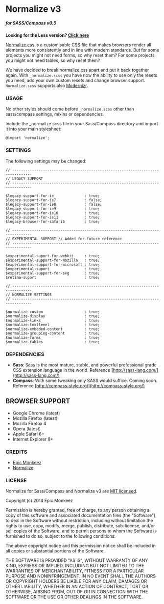 # **Normalize v3**
##### **for SASS/Compass v0.5**

**Looking for the Less version? [Click here](https://github.com/epicmonkeez/Normalize-Less)**

[Normalize.css](https://github.com/necolas/normalize.css) is a customisable CSS file that makes browsers render all elements more consistently and in line with modern standards. But for some projects you might not need forms, so why reset them? For some projects you might not need tables, so why reset them?

We have decided to break normalize.css apart and put it back together again. With `_normalize.scss` you have now the ability to use only the resets you need, add your own custom resets and change browser support. `Normalize.scss` supports also [Modernizr](http://modernizr.com/).

### **USAGE**

No other styles should come before `_normalize.scss` other than sass/compass settings, mixins or dependencies.

Include the _normalize.scss file in your Sass/Compass directory and import it into your main stylesheet:

`@import 'normalize';`

### **SETTINGS**

The following settings may be changed:
```
// -------------------------------------------------------------------------------
// LEGACY SUPPORT
// -------------------------------------------------------------------------------

$legacy-support-for-ie              : true;
$legacy-support-for-ie7             : false;
$legacy-support-for-ie8             : false;
$legacy-support-for-ie9             : true;
$legacy-support-for-ie10            : true;
$legacy-support-for-ie11            : true;
$legacy-browser-for-safari5         : true;

// -------------------------------------------------------------------------------
// EXPERIMENTAL SUPPORT // Added for future reference
// -------------------------------------------------------------------------------

$experimental-suport-for-webkit     : true;
$experimental-support-for-mozilla   : true;
$experimental-support-for-microsoft : true;
$experimental-suport                : true;
$experimental-support-for-svg       : true;
$retina-suport                      : true;

// -------------------------------------------------------------------------------
// NORMALIZE SETTINGS
// -------------------------------------------------------------------------------

$normalize-custom                   : true;
$normalize-display                  : true;
$normalize-links                    : true;
$normalize-textlevel                : true;
$normalize-embeded-content          : true;
$normalize-grouping-content         : true;
$normalize-forms                    : true;
$normalize-tables                   : true;
```

### **DEPENDENCIES**

* **Sass**: Sass is the most mature, stable, and powerful professional grade CSS extension language in the world. Reference [http://sass-lang.com/](http://sass-lang.com/)
* **Compass**: With some tweaking only SASS would suffice. Coming soon. Reference [http://compass-style.org/](http://compass-style.org/)

## **BROWSER SUPPORT** ##

- Google Chrome (latest)
- Mozilla Firefox (latest)
- Mozilla Firefox 4
- Opera (latest)
- Apple Safari 6+
- Internet Explorer 8+

### **CREDITS**
- [Epic Monkeez](http://epicmonkeez.com/)
- [Normalize](https://github.com/necolas/normalize.css)

### **LICENSE**

Normalize for Sass/Compass and Normalize v3 are [MIT licensed](http://opensource.org/licenses/mit-license.php).

Copyright (c) 2014 Epic Monkeez

Permission is hereby granted, free of charge, to any person
obtaining a copy of this software and associated documentation
files (the "Software"), to deal in the Software without
restriction, including without limitation the rights to use,
copy, modify, merge, publish, distribute, sub-license, and/or sell
copies of the Software, and to permit persons to whom the
Software is furnished to do so, subject to the following
conditions:

The above copyright notice and this permission notice shall be
included in all copies or substantial portions of the Software.

THE SOFTWARE IS PROVIDED "AS IS", WITHOUT WARRANTY OF ANY KIND,
EXPRESS OR IMPLIED, INCLUDING BUT NOT LIMITED TO THE WARRANTIES
OF MERCHANTABILITY, FITNESS FOR A PARTICULAR PURPOSE AND
NONINFRINGEMENT. IN NO EVENT SHALL THE AUTHORS OR COPYRIGHT
HOLDERS BE LIABLE FOR ANY CLAIM, DAMAGES OR OTHER LIABILITY,
WHETHER IN AN ACTION OF CONTRACT, TORT OR OTHERWISE, ARISING
FROM, OUT OF OR IN CONNECTION WITH THE SOFTWARE OR THE USE OR
OTHER DEALINGS IN THE SOFTWARE.